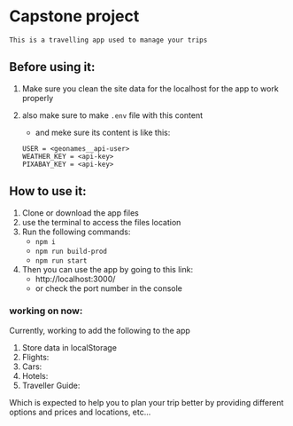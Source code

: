 # Capstone project

    This is a travelling app used to manage your trips

## Before using it:

1. Make sure you clean the site data for the localhost for the app to work properly
2. also make sure to make `.env` file with this content

   - and meke sure its content is like this:

   ```
   USER = <geonames__api-user>
   WEATHER_KEY = <api-key>
   PIXABAY_KEY = <api-key>
   ```

## How to use it:

1. Clone or download the app files
2. use the terminal to access the files location
3. Run the following commands:
   - `npm i`
   - `npm run build-prod`
   - `npm run start`
4. Then you can use the app by going to this link:
   - http://localhost:3000/
   - or check the port number in the console

### working on now:

Currently, working to add the following to the app

1. Store data in localStorage
2. Flights:
3. Cars:
4. Hotels:
5. Traveller Guide:

Which is expected to help you to plan your trip better by providing different options and prices and locations, etc...
